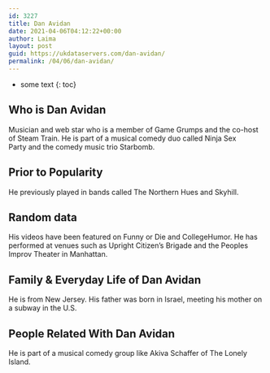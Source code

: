 ```yaml
---
id: 3227
title: Dan Avidan
date: 2021-04-06T04:12:22+00:00
author: Laima
layout: post
guid: https://ukdataservers.com/dan-avidan/
permalink: /04/06/dan-avidan/
---
```


* some text
{: toc}


## Who is Dan Avidan
                  
                  
                  
Musician and web star who is a member of Game Grumps and the co-host of Steam Train. He is part of a musical comedy duo called Ninja Sex Party and the comedy music trio Starbomb. 
                  
              
            
              
            
                
                
                
## Prior to Popularity
                  
                  
                  
He previously played in bands called The Northern Hues and Skyhill. 
                  
              
            
              
            
                
                
                
## Random data
                  
                  
                  
His videos have been featured on Funny or Die and CollegeHumor. He has performed at venues such as Upright Citizen&#8217;s Brigade and the Peoples Improv Theater in Manhattan. 
                  
              
            
              
            
                
                
                
## Family & Everyday Life of Dan Avidan
                  
                  
                  
He is from New Jersey. His father was born in Israel, meeting his mother on a subway in the U.S. 
                  
              
            
              
            
                
                
                
## People Related With Dan Avidan
                  
                  
                  
He is part of a musical comedy group like Akiva Schaffer of The Lonely Island. 
                  
              
            
              
            
                
              
            
              
              
            
            
              
            
          
          
          